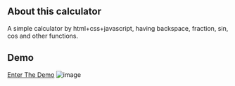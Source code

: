 ## About this calculator
A simple calculator by html+css+javascript, having backspace, fraction, sin, cos and other functions.

## Demo
[Enter The Demo](http://winterren.github.io/images/20151207/calculatorv2.html)
 ![image](http://winterren.github.io/images/20151207/thumb.png)